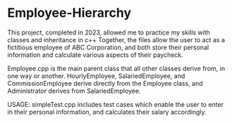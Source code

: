 # Employee-Hierarchy
This project, completed in 2023, allowed me to practice my skills with classes and inheritance in c++
Together, the files allow the user to act as a fictitious employee of ABC Corporation, and both store their personal information and calculate various aspects of their paycheck.

Employee.cpp is the main parent class that all other classes derive from, in one way or another.
HourlyEmployee, SalariedEmployee, and CommissionEmployee derive directly from the Employee class, and Administrator derives from SalariedEmployee.

USAGE:
simpleTest.cpp includes test cases which enable the user to enter in their personal information, and calculates their salary accordingly.
